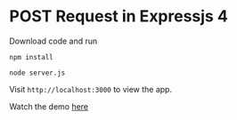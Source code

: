 # POST Request in Expressjs 4

Download code and run

```
npm install
```
```
node server.js
```

Visit ```http://localhost:3000``` to view the app.

Watch the demo [here](https://www.youtube.com/watch?v=C3G3N4LMJeE)